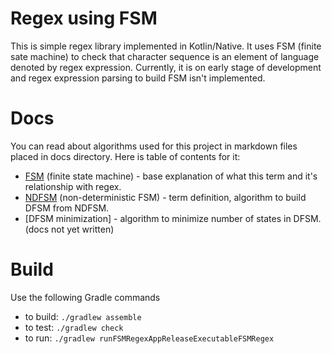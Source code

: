 # Regex using FSM

This is simple regex library implemented in Kotlin/Native. It uses FSM (finite sate machine) to check that 
character sequence is an element of language denoted by regex expression. 
Currently, it is on early stage of development and regex expression parsing to build FSM isn't implemented.

# Docs

You can read about algorithms used for this project in markdown files placed in docs directory.
Here is table of contents for it:
- [FSM](docs/FSM.md) (finite state machine) - base explanation of what this term and it's relationship with regex.
- [NDFSM](docs/NDFSM.md) (non-deterministic FSM) - term definition, algorithm to build DFSM from NDFSM.
- [DFSM minimization] - algorithm to minimize number of states in DFSM. (docs not yet written)

# Build
Use the following Gradle commands
* to build: `./gradlew assemble`
* to test: `./gradlew check`
* to run:  `./gradlew runFSMRegexAppReleaseExecutableFSMRegex`
